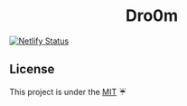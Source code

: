 <h1 align="center">Dro0m</h1>

[![Netlify Status](https://api.netlify.com/api/v1/badges/4eee50a7-7da9-48a9-bda3-c677d63abf23/deploy-status)](https://app.netlify.com/sites/dro0m/deploys)



## License
This project is under the [MIT](LICENSE) ☔
